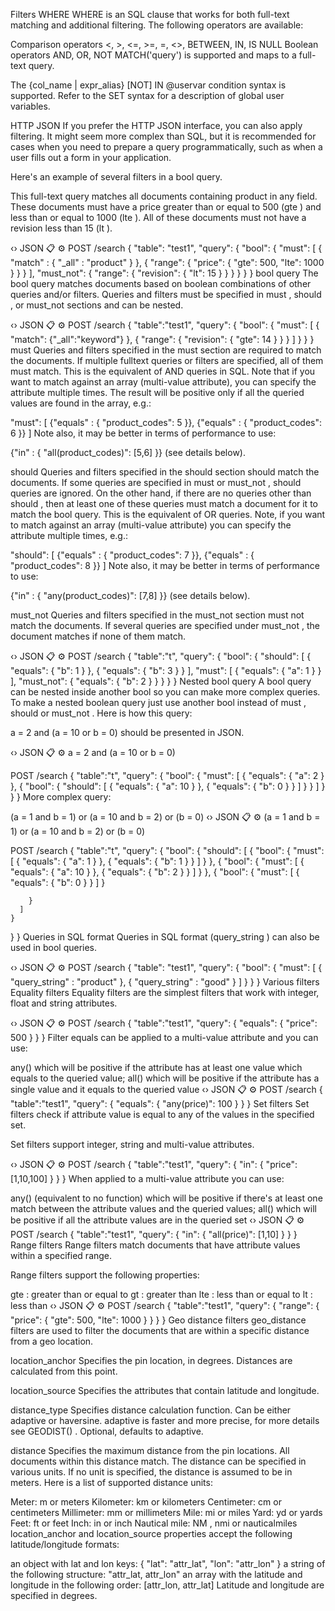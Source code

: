 Filters
WHERE
WHERE is an SQL clause that works for both full-text matching and additional filtering. The following operators are available:

Comparison operators <, >, <=, >=, =, <>, BETWEEN, IN, IS NULL
Boolean operators AND, OR, NOT
MATCH('query') is supported and maps to a full-text query.

The {col_name | expr_alias} [NOT] IN @uservar condition syntax is supported. Refer to the SET syntax for a description of global user variables.

HTTP JSON
If you prefer the HTTP JSON interface, you can also apply filtering. It might seem more complex than SQL, but it is recommended for cases when you need to prepare a query programmatically, such as when a user fills out a form in your application.

Here's an example of several filters in a bool query.

This full-text query matches all documents containing product in any field. These documents must have a price greater than or equal to 500 (gte ) and less than or equal to 1000 (lte ). All of these documents must not have a revision less than 15 (lt ).

‹›
JSON
📋
⚙
POST /search
{
  "table": "test1",
  "query": {
    "bool": {
      "must": [
        { "match" : { "_all" : "product" } },
        { "range": { "price": { "gte": 500, "lte": 1000 } } }
      ],
      "must_not": {
        "range": { "revision": { "lt": 15 } }
      }
    }
  }
} 
bool query
The bool query matches documents based on boolean combinations of other queries and/or filters. Queries and filters must be specified in must , should , or must_not sections and can be nested.

‹›
JSON
📋
⚙
POST /search
{
  "table":"test1",
  "query": {
    "bool": {
      "must": [
        { "match": {"_all":"keyword"} },
        { "range": { "revision": { "gte": 14 } } }
      ]
    }
  }
} 
must
Queries and filters specified in the must section are required to match the documents. If multiple fulltext queries or filters are specified, all of them must match. This is the equivalent of AND queries in SQL. Note that if you want to match against an array (multi-value attribute), you can specify the attribute multiple times. The result will be positive only if all the queried values are found in the array, e.g.:

"must": [
  {"equals" : { "product_codes": 5 }},
  {"equals" : { "product_codes": 6 }}
] 
Note also, it may be better in terms of performance to use:

  {"in" : { "all(product_codes)": [5,6] }} 
(see details below).

should
Queries and filters specified in the should section should match the documents. If some queries are specified in must or must_not , should queries are ignored. On the other hand, if there are no queries other than should , then at least one of these queries must match a document for it to match the bool query. This is the equivalent of OR queries. Note, if you want to match against an array (multi-value attribute) you can specify the attribute multiple times, e.g.:

"should": [
  {"equals" : { "product_codes": 7 }},
  {"equals" : { "product_codes": 8 }}
] 
Note also, it may be better in terms of performance to use:

  {"in" : { "any(product_codes)": [7,8] }} 
(see details below).

must_not
Queries and filters specified in the must_not section must not match the documents. If several queries are specified under must_not , the document matches if none of them match.

‹›
JSON
📋
⚙
POST /search
{
  "table":"t",
  "query": {
    "bool": {
      "should": [
        {
          "equals": {
            "b": 1
          }
        },
        {
          "equals": {
            "b": 3
          }
        }
      ],
      "must": [
        {
          "equals": {
            "a": 1
          }
        }
      ],
      "must_not": {
        "equals": {
          "b": 2
        }
      }
    }
  }
} 
Nested bool query
A bool query can be nested inside another bool so you can make more complex queries. To make a nested boolean query just use another bool instead of must , should or must_not . Here is how this query:

a = 2 and (a = 10 or b = 0) 
should be presented in JSON.

‹›
JSON
📋
⚙
a = 2 and (a = 10 or b = 0)

POST /search
{
  "table":"t",
  "query": {
    "bool": {
      "must": [
        {
          "equals": {
            "a": 2
          }
        },
        {
          "bool": {
            "should": [
              {
                "equals": {
                  "a": 10
                }
              },
              {
                "equals": {
                  "b": 0
                }
              }
            ]
          }
        }
      ]
    }
  }
} 
More complex query:

(a = 1 and b = 1) or (a = 10 and b = 2) or (b = 0) 
‹›
JSON
📋
⚙
(a = 1 and b = 1) or (a = 10 and b = 2) or (b = 0)

POST /search
{
  "table":"t",
  "query": {
    "bool": {
      "should": [
        {
          "bool": {
            "must": [
              {
                "equals": {
                  "a": 1
                }
              },
              {
                "equals": {
                  "b": 1
                }
              }
            ]
          }
        },
        {
          "bool": {
            "must": [
              {
                "equals": {
                  "a": 10
                }
              },
              {
                "equals": {
                  "b": 2
                }
              }
            ]
          }
        },
        {
          "bool": {
            "must": [
              {
                "equals": {
                  "b": 0
                }
              }
            ]
          }

        }
      ]
    }
  }
} 
Queries in SQL format
Queries in SQL format (query_string ) can also be used in bool queries.

‹›
JSON
📋
⚙
POST /search
{
  "table": "test1",
  "query": {
    "bool": {
      "must": [
        { "query_string" : "product" },
        { "query_string" : "good" }
      ]
    }
  }
} 
Various filters
Equality filters
Equality filters are the simplest filters that work with integer, float and string attributes.

‹›
JSON
📋
⚙
POST /search
{
  "table":"test1",
  "query": {
    "equals": { "price": 500 }
  }
} 
Filter equals can be applied to a multi-value attribute and you can use:

any() which will be positive if the attribute has at least one value which equals to the queried value;
all() which will be positive if the attribute has a single value and it equals to the queried value
‹›
JSON
📋
⚙
POST /search
{
  "table":"test1",
  "query": {
    "equals": { "any(price)": 100 }
  }
} 
Set filters
Set filters check if attribute value is equal to any of the values in the specified set.

Set filters support integer, string and multi-value attributes.

‹›
JSON
📋
⚙
POST /search
{
  "table":"test1",
  "query": {
    "in": {
      "price": [1,10,100]
    }
  }
} 
When applied to a multi-value attribute you can use:

any() (equivalent to no function) which will be positive if there's at least one match between the attribute values and the queried values;
all() which will be positive if all the attribute values are in the queried set
‹›
JSON
📋
⚙
POST /search
{
  "table":"test1",
  "query": {
    "in": {
      "all(price)": [1,10]
    }
  }
} 
Range filters
Range filters match documents that have attribute values within a specified range.

Range filters support the following properties:

gte : greater than or equal to
gt : greater than
lte : less than or equal to
lt : less than
‹›
JSON
📋
⚙
POST /search
{
  "table":"test1",
  "query": {
    "range": {
      "price": {
        "gte": 500,
        "lte": 1000
      }
    }
  }
} 
Geo distance filters
geo_distance filters are used to filter the documents that are within a specific distance from a geo location.

location_anchor
Specifies the pin location, in degrees. Distances are calculated from this point.

location_source
Specifies the attributes that contain latitude and longitude.

distance_type
Specifies distance calculation function. Can be either adaptive or haversine. adaptive is faster and more precise, for more details see GEODIST() . Optional, defaults to adaptive.

distance
Specifies the maximum distance from the pin locations. All documents within this distance match. The distance can be specified in various units. If no unit is specified, the distance is assumed to be in meters. Here is a list of supported distance units:

Meter: m or meters
Kilometer: km or kilometers
Centimeter: cm or centimeters
Millimeter: mm or millimeters
Mile: mi or miles
Yard: yd or yards
Feet: ft or feet
Inch: in or inch
Nautical mile: NM , nmi or nauticalmiles
location_anchor and location_source properties accept the following latitude/longitude formats:

an object with lat and lon keys: { "lat": "attr_lat", "lon": "attr_lon" }
a string of the following structure: "attr_lat, attr_lon"
an array with the latitude and longitude in the following order: [attr_lon, attr_lat]
Latitude and longitude are specified in degrees.